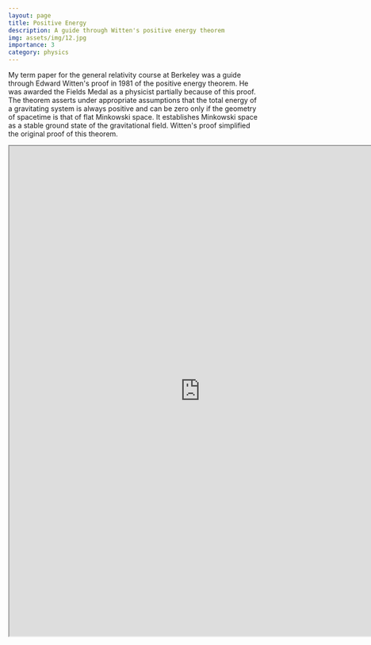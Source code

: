 ```yaml
---
layout: page
title: Positive Energy
description: A guide through Witten's positive energy theorem 
img: assets/img/12.jpg
importance: 3
category: physics
---
```


My term paper for the general relativity course at Berkeley was a guide through Edward Witten's proof in 1981 of the positive energy theorem. He was awarded the Fields Medal as a physicist partially because of this proof. The theorem asserts under appropriate assumptions that the total energy of a gravitating system is always positive and can be zero only if the geometry of spacetime is that of flat Minkowski space. It establishes Minkowski space as a stable ground state of the gravitational field. Witten's proof simplified the original proof of this theorem.

<iframe src="https://drive.google.com/file/d/1xc1EksELd5iYeYp0I4R1c3_uk7HMjYZY/preview" width="770" height="990" allow="autoplay"></iframe>

